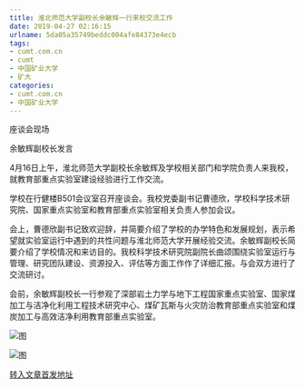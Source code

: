 ```yaml
---
title: 淮北师范大学副校长余敏辉一行来校交流工作
date: 2019-04-27 02:16:15
urlname: 5da05a35749beddc004afe84373e4ecb
tags: 
- cumt.com.cn
- cumt
- 中国矿业大学
- 矿大
categories:
- cumt.com.cn
- 中国矿业大学
---
```


座谈会现场

余敏辉副校长发言

4月16日上午，淮北师范大学副校长余敏辉及学校相关部门和学院负责人来我校，就教育部重点实验室建设经验进行工作交流。

学校在行健楼B501会议室召开座谈会。我校党委副书记曹德欣，学校科学技术研究院、国家重点实验室和教育部重点实验室相关负责人参加会议。

会上，曹德欣副书记致欢迎辞，并简要介绍了学校的办学特色和发展规划，表示希望就实验室运行中遇到的共性问题与淮北师范大学开展经验交流。余敏辉副校长简要介绍了学校情况和来访目的。我校科学技术研究院副院长曲颂围绕实验室运行与管理、研究团队建设、资源投入、评估等方面工作作了详细汇报。与会双方进行了交流研讨。

会前，余敏辉副校长一行参观了深部岩土力学与地下工程国家重点实验室、国家煤加工与洁净化利用工程技术研究中心、煤矿瓦斯与火灾防治教育部重点实验室和煤炭加工与高效洁净利用教育部重点实验室。

![图](http://xwzx.cumt.edu.cn/_upload/article/images/04/29/fc6b57ce439f8146460b67f2ec71/dec03aff-cdeb-4ac4-b646-bc58f2a2f54f.jpg)

![图](http://xwzx.cumt.edu.cn/_upload/article/images/04/29/fc6b57ce439f8146460b67f2ec71/c08c3808-8187-4800-9f0e-16eac247efff.jpg)

[转入文章首发地址](http://xwzx.cumt.edu.cn/ef/5c/c513a520028/page.htm)
